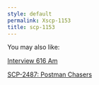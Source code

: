 ```yaml
---
style: default
permalink: Xscp-1153
title: scp-1153
---
```

You may also like:

[Interview 616 Am](http://scp-wiki.net/interview-616-am)

[SCP-2487: Postman Chasers](http://scp-wiki.net/scp-2487)
